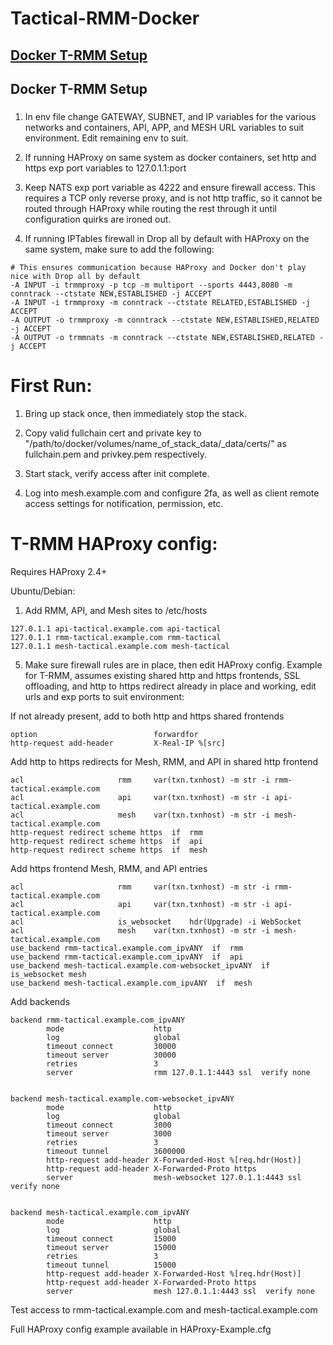 # Tactical-RMM-Docker

###
## [Docker T-RMM Setup](#docker-t-rmm-setup-1)
###

###
## Docker T-RMM Setup
###
1) In env file change GATEWAY, SUBNET, and IP variables for the various networks and containers, API, APP, and MESH URL variables to suit environment. Edit remaining env to suit.

2) If running HAProxy on same system as docker containers, set http and https exp port variables to 127.0.1.1:port

3) Keep NATS exp port variable as 4222 and ensure firewall access. This requires a TCP only reverse proxy, and is not http traffic, so it cannot be routed through HAProxy while routing the rest through it until configuration quirks are ironed out.

4) If running IPTables firewall in Drop all by default with HAProxy on the same system, make sure to add the following:
```text
# This ensures communication because HAProxy and Docker don't play nice with Drop all by default
-A INPUT -i trmmproxy -p tcp -m multiport --sports 4443,8080 -m conntrack --ctstate NEW,ESTABLISHED -j ACCEPT
-A INPUT -i trmmproxy -m conntrack --ctstate RELATED,ESTABLISHED -j ACCEPT
-A OUTPUT -o trmmproxy -m conntrack --ctstate NEW,ESTABLISHED,RELATED -j ACCEPT
-A OUTPUT -o trmmnats -m conntrack --ctstate NEW,ESTABLISHED,RELATED -j ACCEPT
```


# First Run:

1) Bring up stack once, then immediately stop the stack.

2) Copy valid fullchain cert and private key to "/path/to/docker/volumes/name_of_stack_data/_data/certs/" as fullchain.pem and privkey.pem respectively.

3) Start stack, verify access after init complete.

4) Log into mesh.example.com and configure 2fa, as well as client remote access settings for notification, permission, etc.


# T-RMM HAProxy config: 

Requires HAProxy 2.4+

Ubuntu/Debian:

1) Add RMM, API, and Mesh sites to /etc/hosts
```text
127.0.1.1 api-tactical.example.com api-tactical
127.0.1.1 rmm-tactical.example.com rmm-tactical
127.0.1.1 mesh-tactical.example.com mesh-tactical
```

5) Make sure firewall rules are in place, then edit HAProxy config.
  Example for T-RMM, assumes existing shared http and https frontends, SSL offloading, and http to https redirect already in place and working, edit urls and exp ports to suit environment:
  
  If not already present, add to both http and https shared frontends
```text
option                          forwardfor
http-request add-header         X-Real-IP %[src]
```
  Add http to https redirects for Mesh, RMM, and API in shared http frontend
```text
acl                     rmm     var(txn.txnhost) -m str -i rmm-tactical.example.com
acl                     api     var(txn.txnhost) -m str -i api-tactical.example.com
acl                     mesh    var(txn.txnhost) -m str -i mesh-tactical.example.com
http-request redirect scheme https  if  rmm
http-request redirect scheme https  if  api
http-request redirect scheme https  if  mesh
```
  Add https frontend Mesh, RMM, and API entries
```text
acl                     rmm     var(txn.txnhost) -m str -i rmm-tactical.example.com
acl                     api     var(txn.txnhost) -m str -i api-tactical.example.com
acl                     is_websocket    hdr(Upgrade) -i WebSocket
acl                     mesh    var(txn.txnhost) -m str -i mesh-tactical.example.com
use_backend rmm-tactical.example.com_ipvANY  if  rmm
use_backend rmm-tactical.example.com_ipvANY  if  api
use_backend mesh-tactical.example.com-websocket_ipvANY  if  is_websocket mesh
use_backend mesh-tactical.example.com_ipvANY  if  mesh
```
  Add backends
```text
backend rmm-tactical.example.com_ipvANY
        mode                    http
        log                     global
        timeout connect         30000
        timeout server          30000
        retries                 3
        server                  rmm 127.0.1.1:4443 ssl  verify none


backend mesh-tactical.example.com-websocket_ipvANY
        mode                    http
        log                     global
        timeout connect         3000
        timeout server          3000
        retries                 3
        timeout tunnel          3600000
        http-request add-header X-Forwarded-Host %[req.hdr(Host)]
        http-request add-header X-Forwarded-Proto https
        server                  mesh-websocket 127.0.1.1:4443 ssl  verify none


backend mesh-tactical.example.com_ipvANY
        mode                    http
        log                     global
        timeout connect         15000
        timeout server          15000
        retries                 3
        timeout tunnel          15000
        http-request add-header X-Forwarded-Host %[req.hdr(Host)]
        http-request add-header X-Forwarded-Proto https
        server                  mesh 127.0.1.1:4443 ssl  verify none
```
  Test access to rmm-tactical.example.com and mesh-tactical.example.com

Full HAProxy config example available in HAProxy-Example.cfg
